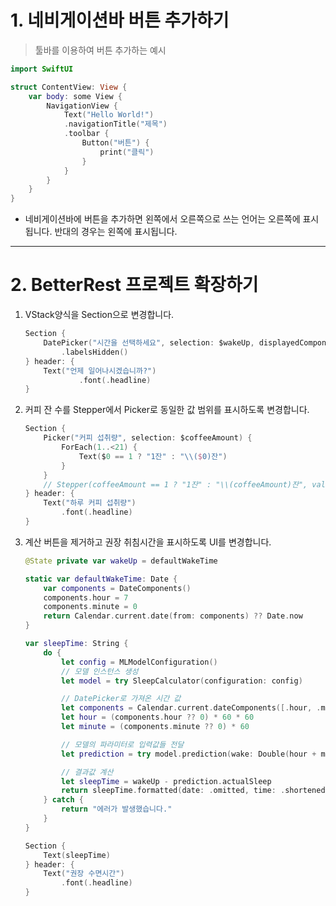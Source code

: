 ﻿
# 1. 네비게이션바 버튼 추가하기

> 툴바를 이용하여 버튼 추가하는 예시

```swift
import SwiftUI

struct ContentView: View {
    var body: some View {
        NavigationView {
            Text("Hello World!")
            .navigationTitle("제목")
            .toolbar {
                Button("버튼") {
                    print("클릭")
                }
            }
        }
    }
}

```

-   네비게이션바에 버튼을 추가하면 왼쪽에서 오른쪽으로 쓰는 언어는 오른쪽에 표시됩니다. 반대의 경우는 왼쪽에 표시됩니다.

----------

# 2. BetterRest 프로젝트 확장하기

1.  VStack양식을 Section으로 변경합니다.
    
    ```swift
    Section {
        DatePicker("시간을 선택하세요", selection: $wakeUp, displayedComponents: .hourAndMinute)
            .labelsHidden()
    } header: {
        Text("언제 일어나시겠습니까?")
                .font(.headline)
    }
    
    ```
    
2.  커피 잔 수를 Stepper에서 Picker로 동일한 값 범위를 표시하도록 변경합니다.
    
    ```swift
    Section {
        Picker("커피 섭취량", selection: $coffeeAmount) {
            ForEach(1..<21) {
                Text($0 == 1 ? "1잔" : "\\($0)잔")
            }
        }
        // Stepper(coffeeAmount == 1 ? "1잔" : "\\(coffeeAmount)잔", value: $coffeeAmount, in: 1...20)
    } header: {
        Text("하루 커피 섭취량")
            .font(.headline)
    }
    
    ```
    
3.  계산 버튼을 제거하고 권장 취침시간을 표시하도록 UI를 변경합니다.
    
    ```swift
    @State private var wakeUp = defaultWakeTime
    
    static var defaultWakeTime: Date {
        var components = DateComponents()
        components.hour = 7
        components.minute = 0
        return Calendar.current.date(from: components) ?? Date.now
    }
    
    var sleepTime: String {
        do {
            let config = MLModelConfiguration()
            // 모델 인스턴스 생성
            let model = try SleepCalculator(configuration: config)
    
            // DatePicker로 가져온 시간 값
            let components = Calendar.current.dateComponents([.hour, .minute], from: wakeUp)
            let hour = (components.hour ?? 0) * 60 * 60
            let minute = (components.minute ?? 0) * 60
    
            // 모델의 파라미터로 입력값들 전달
            let prediction = try model.prediction(wake: Double(hour + minute), estimatedSleep: sleepAmount, coffee: Double(coffeeAmount))
    
            // 결과값 계산
            let sleepTime = wakeUp - prediction.actualSleep
            return sleepTime.formatted(date: .omitted, time: .shortened)
        } catch {
            return "에러가 발생했습니다."
        }
    }
    
    Section {
        Text(sleepTime)
    } header: {
        Text("권장 수면시간")
            .font(.headline)
    }
    
    ```
